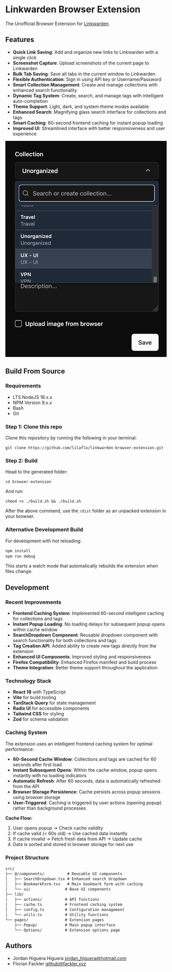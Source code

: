 # Linkwarden Browser Extension

The Unofficial Browser Extension for [Linkwarden](https://github.com/linkwarden/linkwarden).

## Features

- **Quick Link Saving**: Add and organize new links to Linkwarden with a single click
- **Screenshot Capture**: Upload screenshots of the current page to Linkwarden
- **Bulk Tab Saving**: Save all tabs in the current window to Linkwarden
- **Flexible Authentication**: Sign in using API key or Username/Password
- **Smart Collection Management**: Create and manage collections with enhanced search functionality
- **Dynamic Tag System**: Create, search, and manage tags with intelligent auto-completion
- **Theme Support**: Light, dark, and system theme modes available
- **Enhanced Search**: Magnifying glass search interface for collections and tags
- **Smart Caching**: 60-second frontend caching for instant popup loading
- **Improved UI**: Streamlined interface with better responsiveness and user experience

![Image](/assets/linkwarden-extension.png)

## Build From Source

### Requirements

- LTS NodeJS 18.x.x
- NPM Version 9.x.x
- Bash
- Git

### Step 1: Clone this repo

Clone this repository by running the following in your terminal:

```
git clone https://github.com/lilaflo/linkwarden-browser-extension.git
```

### Step 2: Build

Head to the generated folder:

```
cd browser-extension
```

And run:

```
chmod +x ./build.sh && ./build.sh
```

After the above command, use the `/dist` folder as an unpacked extension in your browser.

### Alternative Development Build

For development with hot reloading:

```bash
npm install
npm run debug
```

This starts a watch mode that automatically rebuilds the extension when files change.

## Development

### Recent Improvements

- **Frontend Caching System**: Implemented 60-second intelligent caching for collections and tags
- **Instant Popup Loading**: No loading delays for subsequent popup opens within cache window
- **SearchDropdown Component**: Reusable dropdown component with search functionality for both collections and tags
- **Tag Creation API**: Added ability to create new tags directly from the extension
- **Enhanced UI Components**: Improved styling and responsiveness
- **Firefox Compatibility**: Enhanced Firefox manifest and build process
- **Theme Integration**: Better theme support throughout the application

### Technology Stack

- **React 18** with TypeScript
- **Vite** for build tooling
- **TanStack Query** for state management
- **Radix UI** for accessible components
- **Tailwind CSS** for styling
- **Zod** for schema validation

### Caching System

The extension uses an intelligent frontend caching system for optimal performance:

- **60-Second Cache Window**: Collections and tags are cached for 60 seconds after first load
- **Instant Subsequent Opens**: Within the cache window, popup opens instantly with no loading indicators
- **Automatic Refresh**: After 60 seconds, data is automatically refreshed from the API
- **Browser Storage Persistence**: Cache persists across popup sessions using browser storage
- **User-Triggered**: Caching is triggered by user actions (opening popup) rather than background processes

**Cache Flow:**

1. User opens popup → Check cache validity
2. If cache valid (< 60s old) → Use cached data instantly
3. If cache invalid → Fetch fresh data from API → Update cache
4. Data is sorted and stored in browser storage for next use

### Project Structure

```
src/
├── @/components/          # Reusable UI components
│   ├── SearchDropdown.tsx # Enhanced search dropdown
│   ├── BookmarkForm.tsx   # Main bookmark form with caching
│   └── ui/               # Base UI components
├── lib/
│   ├── actions/          # API functions
│   ├── cache.ts          # Frontend caching system
│   ├── config.ts         # Configuration management
│   └── utils.ts          # Utility functions
└── pages/                # Extension pages
    ├── Popup/            # Main popup interface
    └── Options/          # Extension options page
```

## Authors

- Jordan Higuera Higuera <jordan_higuera@hotmail.com>
- Florian Fackler <github@fackler.xyz>
